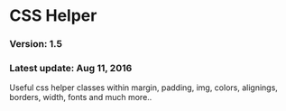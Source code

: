 # CSS Helper
### Version:  1.5
### Latest update: Aug 11, 2016

Useful css helper classes within margin, padding, img, colors, alignings, borders, width, fonts and much more..
